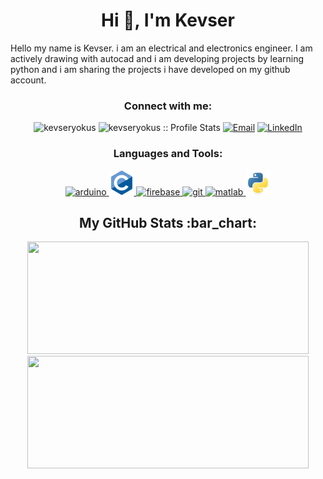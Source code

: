 <h1 align="center">Hi 👋, I'm Kevser</h1>
Hello my name is Kevser. i am an electrical and electronics engineer. I am actively drawing with autocad and i am developing projects by learning python and i am sharing the projects i have developed on my github account.

<h3 align="center">Connect with me:</h3>
<p align="center">
  <img src="https://komarev.com/ghpvc/?username=kevseryokus&label=Profile%20views&color=0e75b6&style=flat" alt="kevseryokus" />
<img src="https://komarev.com/ghpvc/?username=kevseryokus&color=green" alt="kevseryokus :: Profile Stats"></a>
<a href="mailto:kevseryokuss@gmail.com"><img alt="Email" src="https://img.shields.io/badge/Email-kevseryokuss@gmail.com-blue?style=flat&logo=gmail"></a>
<a href="https://www.linkedin.com/in/kevseryokus/" target="_blank"><img alt="LinkedIn" src="https://img.shields.io/badge/LinkedIn-@kevseryokus-blue?style=flat&logo=linkedin"></a>
</p>

<h3 align="center">Languages and Tools:</h3>

<p align="center"> <a href="https://www.arduino.cc/" target="_blank" rel="noreferrer"> <img src="https://cdn.worldvectorlogo.com/logos/arduino-1.svg" alt="arduino" width="40" height="40"/> </a> <a href="https://www.cprogramming.com/" target="_blank" rel="noreferrer"> <img src="https://raw.githubusercontent.com/devicons/devicon/master/icons/c/c-original.svg" alt="c" width="40" height="40"/> </a> <a href="https://firebase.google.com/" target="_blank" rel="noreferrer"> <img src="https://www.vectorlogo.zone/logos/firebase/firebase-icon.svg" alt="firebase" width="40" height="40"/> </a> <a href="https://git-scm.com/" target="_blank" rel="noreferrer"> <img src="https://www.vectorlogo.zone/logos/git-scm/git-scm-icon.svg" alt="git" width="40" height="40"/> </a> <a href="https://www.mathworks.com/" target="_blank" rel="noreferrer"> <img src="https://upload.wikimedia.org/wikipedia/commons/2/21/Matlab_Logo.png" alt="matlab" width="40" height="40"/> </a> <a href="https://www.python.org" target="_blank" rel="noreferrer"> <img src="https://raw.githubusercontent.com/devicons/devicon/master/icons/python/python-original.svg" alt="python" width="40" height="40"/> </a> </p>


<h2 align="center">My GitHub Stats :bar_chart:</h2>
<p align="center">
  <img src="https://github-readme-stats.vercel.app/api?username=kevseryokus&show_icons=true&theme=tokyonight" width="450" height="180">
  <img src="https://github-readme-stats.vercel.app/api/top-langs/?username=kevseryokus&layout=compact&theme=tokyonight" width="450" height="180">
  
